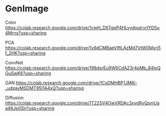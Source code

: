 # GenImage

Color
https://colab.research.google.com/drive/1cwH_DXTgpP4HLvydnutrvrIYD5u4Mrns?usp=sharing

PCA
https://colab.research.google.com/drive/1v6dCMBaeVlftLAzMd7VtW0Mxrj5f_2HK?usp=sharing

ConvNet
https://colab.research.google.com/drive/198dsrEu9W6CdAZ3r4pMb_84IoQGuSwK6?usp=sharing

GAN
https://colab.research.google.com/drive/1CsDMHBP1JM6i-_udxavMSDMT95l1A4xQ?usp=sharing

Diffusion
https://colab.research.google.com/drive/1T22SV4OwVRDAc3xydRvQsmUaa46Jp0Sn?usp=sharing
